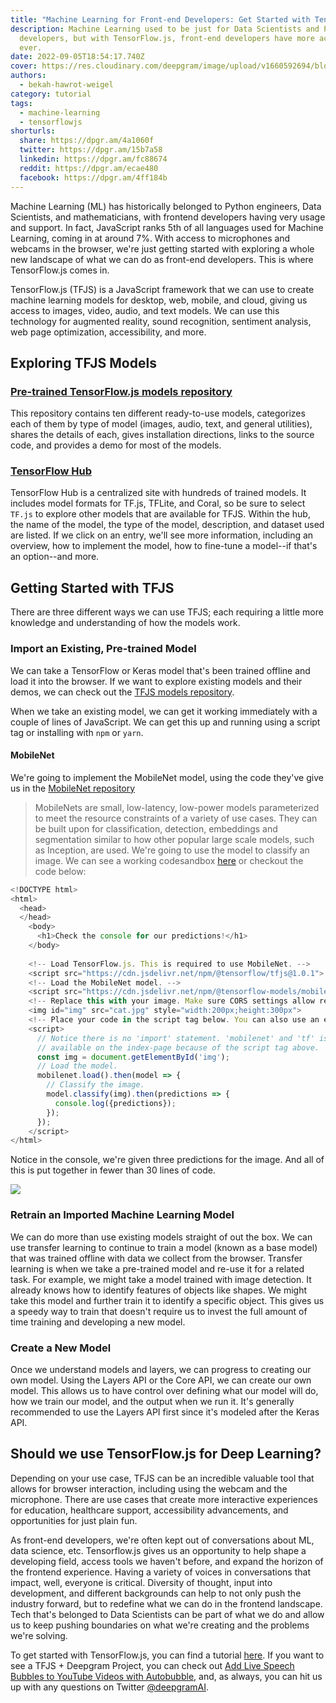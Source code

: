 ```yaml
---
title: "Machine Learning for Front-end Developers: Get Started with TensorFlow.js"
description: Machine Learning used to be just for Data Scientists and Python
  developers, but with TensorFlow.js, front-end developers have more access than
  ever.
date: 2022-09-05T18:54:17.740Z
cover: https://res.cloudinary.com/deepgram/image/upload/v1660592694/blog/2022/08/getting-started-with-tensorflowjs/tfjs-for-beginners-blog%402x.jpg
authors:
  - bekah-hawrot-weigel
category: tutorial
tags:
  - machine-learning
  - tensorflowjs
shorturls:
  share: https://dpgr.am/4a1060f
  twitter: https://dpgr.am/15b7a58
  linkedin: https://dpgr.am/fc88674
  reddit: https://dpgr.am/ecae480
  facebook: https://dpgr.am/4ff184b
---
```


Machine Learning (ML) has historically belonged to Python engineers, Data Scientists, and mathematicians, with frontend developers having very usage and support. In fact, JavaScript ranks 5th of all languages used for Machine Learning, coming in at around 7%. With access to microphones and webcams in the browser, we're just getting started with exploring a whole new landscape of what we can do as front-end developers. This is where TensorFlow.js comes in.

TensorFlow.js (TFJS) is a JavaScript framework that we can use to create machine learning models for desktop, web, mobile, and cloud, giving us access to images, video, audio, and text models. We can use this technology for augmented reality, sound recognition, sentiment analysis, web page optimization, accessibility, and more.

## Exploring TFJS Models

### [Pre-trained TensorFlow.js models repository](https://github.com/tensorflow/tfjs-models/)

This repository contains ten different ready-to-use models, categorizes each of them by type of model (images, audio, text, and general utilities), shares the details of each, gives installation directions, links to the source code, and provides a demo for most of the models.

### [TensorFlow Hub](https://tfhub.dev/)

TensorFlow Hub is a centralized site with hundreds of trained models. It includes model formats for TF.js, TFLite, and Coral, so be sure to select `TF.js` to explore other models that are available for TFJS. Within the hub, the name of the model, the type of the model, description, and dataset used are listed. If we click on an entry, we'll see more information, including an overview, how to implement the model, how to fine-tune a model--if that's an option--and more.

## Getting Started with TFJS

There are three different ways we can use TFJS; each requiring a little more knowledge and understanding of how the models work.

### Import an Existing, Pre-trained Model

We can take a TensorFlow or Keras model that's been trained offline and load it into the browser. If we want to explore existing models and their demos, we can check out the [TFJS models repository](https://github.com/tensorflow/tfjs-models/).

When we take an existing model, we can get it working immediately with a couple of lines of JavaScript. We can get this up and running using a script tag or installing with `npm` or `yarn`.

#### MobileNet

We're going to implement the MobileNet model, using the code they've give us in the [MobileNet repository](https://github.com/tensorflow/tfjs-models/tree/master/mobilenet)

> MobileNets are small, low-latency, low-power models parameterized to meet the resource  constraints of a variety of use cases. They can be built upon for classification, detection, embeddings and segmentation similar to how other popular large scale models, such as Inception, are used.
> We're going to use the model to classify an image. We can see a working codesandbox [here](https://codesandbox.io/s/mobilenet-e1gmmh) or checkout the code below:

```js
<!DOCTYPE html>
<html>
  <head>
  </head>
    <body>
      <h1>Check the console for our predictions!</h1>
    </body>
  
    <!-- Load TensorFlow.js. This is required to use MobileNet. -->
    <script src="https://cdn.jsdelivr.net/npm/@tensorflow/tfjs@1.0.1"> </script>
    <!-- Load the MobileNet model. -->
    <script src="https://cdn.jsdelivr.net/npm/@tensorflow-models/mobilenet@1.0.0"> </script>
    <!-- Replace this with your image. Make sure CORS settings allow reading the image! -->
    <img id="img" src="cat.jpg" style="width:200px;height:300px">
    <!-- Place your code in the script tag below. You can also use an external .js file -->
    <script>
      // Notice there is no 'import' statement. 'mobilenet' and 'tf' is
      // available on the index-page because of the script tag above.
      const img = document.getElementById('img');
      // Load the model.
      mobilenet.load().then(model => {
        // Classify the image.
        model.classify(img).then(predictions => {
          console.log({predictions});
        });
      });
    </script>
</html>

```

Notice in the console, we're given three predictions for the image. And all of this is put together in fewer than 30 lines of code.

![](https://res.cloudinary.com/deepgram/image/upload/v1660235143/blog/2022/08/getting-started-with-tensorflowjs/predictions.png)

### Retrain an Imported Machine Learning Model

We can do more than use existing models straight of out the box. We can use transfer learning to continue to train a model (known as a base model) that was trained offline with data we collect from the browser. Transfer learning is when we take a pre-trained model and re-use it for a related task. For example, we might take a model trained with image detection. It already knows how to identify features of objects like shapes. We might take this model and further train it to identify a specific object. This gives us a speedy way to train that doesn't require us to invest the full amount of time training and developing a new model.

### Create a New Model

Once we understand models and layers, we can progress to creating our own model. Using the Layers API or the Core API, we can create our own model. This allows us to have control over defining what our model will do, how we train our model, and the output when we run it. It's generally recommended to use the Layers API first since it's modeled after the Keras API.

## Should we use TensorFlow.js for Deep Learning?

Depending on your use case, TFJS can be an incredible valuable tool that allows for browser interaction, including using the webcam and the microphone. There are use cases that create more interactive experiences for education, healthcare support, accessibility advancements, and opportunities for just plain fun.

As front-end developers, we're often kept out of conversations about ML, data science, etc. Tensorflow.js gives us an opportunity to help shape a developing field, access tools we haven't before, and expand the horizon of the frontend experience.  Having a variety of voices in conversations that impact, well, everyone is critical. Diversity of thought, input into development, and different backgrounds can help to not only push the industry forward, but to redefine what we can do in the frontend landscape. Tech that's belonged to Data Scientists can be part of what we do and allow us to keep pushing boundaries on what we're creating and the problems we're solving.

To get started with TensorFlow.js, you can find a tutorial [here](https://www.tensorflow.org/js/tutorials). If you want to see a TFJS + Deepgram Project, you can check out [Add Live Speech Bubbles to YouTube Videos with Autobubble](https://sweet-pie-c52a63-blog.netlify.app/autobubble-youtube-speech-bubbles/), and, as always, you can hit us up with any questions on Twitter [@deepgramAI](https://twitter.com/DeepgramAI).

